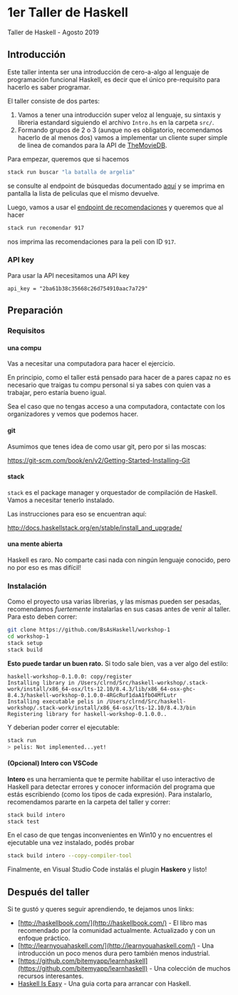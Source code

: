 # 1er Taller de Haskell

Taller de Haskell - Agosto 2019

## Introducción

Este taller intenta ser una introducción de cero-a-algo al lenguaje de programación
funcional Haskell, es decir que el único pre-requisito para hacerlo es saber programar.

El taller consiste de dos partes:

1. Vamos a tener una introducción super veloz al lenguaje, su sintaxis y libreria estandard
siguiendo el archivo `Intro.hs` en la carpeta `src/`.
2. Formando grupos de 2 o 3 (aunque no es obligatorio, recomendamos hacerlo de al menos dos) vamos a implementar
un cliente super simple de linea de comandos para la API de [TheMovieDB](https://themoviedb.org).

Para empezar, queremos que si hacemos

```bash
stack run buscar "la batalla de argelia"
```

se consulte al endpoint de búsquedas documentado [aquí](https://developers.themoviedb.org/3/search/search-movies)
y se imprima en pantalla la lista de peliculas que el mismo devuelve.

Luego, vamos a usar el [endpoint de recomendaciones](https://developers.themoviedb.org/3/movies/get-movie-recommendations)
y queremos que al hacer

```bash
stack run recomendar 917
```

nos imprima las recomendaciones para la peli con ID `917`.

### API key

Para usar la API necesitamos una API key

```
api_key = "2ba61b38c35668c26d754910aac7a729"
```

## Preparación

### Requisitos

#### una compu

Vas a necesitar una computadora para hacer el ejercicio.

En principio, como el taller está pensado para hacer de a pares capaz no es necesario que traigas tu compu personal
si ya sabes con quien vas a trabajar, pero estaría bueno igual.

Sea el caso que no tengas acceso a una computadora, contactate con los organizadores y vemos que podemos hacer.

#### git

Asumimos que tenes idea de como usar git, pero por si las moscas:

https://git-scm.com/book/en/v2/Getting-Started-Installing-Git

#### stack

`stack` es el package manager y orquestador de compilación de Haskell. Vamos a necesitar tenerlo instalado.

Las instrucciones para eso se encuentran aquí:

http://docs.haskellstack.org/en/stable/install_and_upgrade/

#### una mente abierta

Haskell es raro. No comparte casi nada con ningún lenguaje conocido, pero no por eso es mas difícil!

### Instalación

Como el proyecto usa varias librerias, y las mismas pueden ser pesadas, recomendamos *fuertemente*
instalarlas en sus casas antes de venir al taller. Para esto deben correr:

```bash
git clone https://github.com/BsAsHaskell/workshop-1
cd workshop-1
stack setup
stack build
```

**Esto puede tardar un buen rato.** Si todo sale bien, vas a ver algo del estilo:

```
haskell-workshop-0.1.0.0: copy/register
Installing library in /Users/clrnd/Src/haskell-workshop/.stack-work/install/x86_64-osx/lts-12.10/8.4.3/lib/x86_64-osx-ghc-8.4.3/haskell-workshop-0.1.0.0-4RGcRuf1daA1fbO4MfLutr
Installing executable pelis in /Users/clrnd/Src/haskell-workshop/.stack-work/install/x86_64-osx/lts-12.10/8.4.3/bin
Registering library for haskell-workshop-0.1.0.0..
```

Y deberian poder correr el ejecutable:

```bash
stack run
> pelis: Not implemented...yet!
```

#### (Opcional) Intero con VSCode

**Intero** es una herramienta que te permite habilitar el uso interactivo de Haskell para detectar errores y conocer información del programa que estás escribiendo (como los tipos de cada expresión). Para instalarlo, recomendamos pararte en la carpeta del taller y correr:

```bash
stack build intero
stack test
```

En el caso de que tengas inconvenientes en Win10 y no encuentres el ejecutable una vez instalado, podés probar

```bash
stack build intero --copy-compiler-tool
```

Finalmente, en Visual Studio Code instalás el plugin **Haskero** y listo!

## Después del taller

Si te gustó y queres seguir aprendiendo, te dejamos unos links:

- [http://haskellbook.com/](http://haskellbook.com/) - El libro mas recomendado por la comunidad actualmente. Actualizado y con un enfoque práctico.
- [http://learnyouahaskell.com/](http://learnyouahaskell.com/) - Una introducción un poco menos dura pero también menos industrial.
- [https://github.com/bitemyapp/learnhaskell](https://github.com/bitemyapp/learnhaskell) - Una colección de muchos recursos interesantes.
- [Haskell Is Easy](http://www.haskelliseasy.com) - Una guia corta para arrancar con Haskell.
